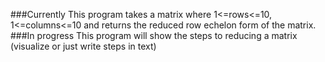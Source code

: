 ###Currently
This program takes a matrix where 1<=rows<=10, 1<=columns<=10 and returns the reduced row echelon form of the matrix.
###In progress
This program will show the steps to reducing a matrix (visualize or just write steps in text)
